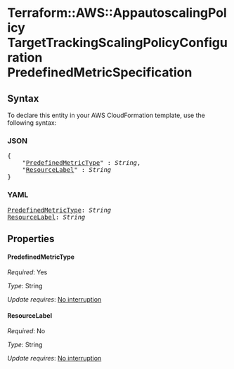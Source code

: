 # Terraform::AWS::AppautoscalingPolicy TargetTrackingScalingPolicyConfiguration PredefinedMetricSpecification

## Syntax

To declare this entity in your AWS CloudFormation template, use the following syntax:

### JSON

<pre>
{
    "<a href="#predefinedmetrictype" title="PredefinedMetricType">PredefinedMetricType</a>" : <i>String</i>,
    "<a href="#resourcelabel" title="ResourceLabel">ResourceLabel</a>" : <i>String</i>
}
</pre>

### YAML

<pre>
<a href="#predefinedmetrictype" title="PredefinedMetricType">PredefinedMetricType</a>: <i>String</i>
<a href="#resourcelabel" title="ResourceLabel">ResourceLabel</a>: <i>String</i>
</pre>

## Properties

#### PredefinedMetricType

_Required_: Yes

_Type_: String

_Update requires_: [No interruption](https://docs.aws.amazon.com/AWSCloudFormation/latest/UserGuide/using-cfn-updating-stacks-update-behaviors.html#update-no-interrupt)

#### ResourceLabel

_Required_: No

_Type_: String

_Update requires_: [No interruption](https://docs.aws.amazon.com/AWSCloudFormation/latest/UserGuide/using-cfn-updating-stacks-update-behaviors.html#update-no-interrupt)

